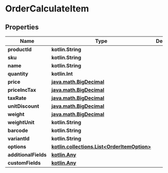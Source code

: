 
# OrderCalculateItem

## Properties
| Name | Type | Description | Notes |
| ------------ | ------------- | ------------- | ------------- |
| **productId** | **kotlin.String** |  |  [optional] |
| **sku** | **kotlin.String** |  |  [optional] |
| **name** | **kotlin.String** |  |  [optional] |
| **quantity** | **kotlin.Int** |  |  [optional] |
| **price** | [**java.math.BigDecimal**](java.math.BigDecimal.md) |  |  [optional] |
| **priceIncTax** | [**java.math.BigDecimal**](java.math.BigDecimal.md) |  |  [optional] |
| **taxRate** | [**java.math.BigDecimal**](java.math.BigDecimal.md) |  |  [optional] |
| **unitDiscount** | [**java.math.BigDecimal**](java.math.BigDecimal.md) |  |  [optional] |
| **weight** | [**java.math.BigDecimal**](java.math.BigDecimal.md) |  |  [optional] |
| **weightUnit** | **kotlin.String** |  |  [optional] |
| **barcode** | **kotlin.String** |  |  [optional] |
| **variantId** | **kotlin.String** |  |  [optional] |
| **options** | [**kotlin.collections.List&lt;OrderItemOption&gt;**](OrderItemOption.md) |  |  [optional] |
| **additionalFields** | [**kotlin.Any**](.md) |  |  [optional] |
| **customFields** | [**kotlin.Any**](.md) |  |  [optional] |



